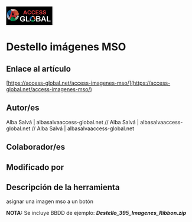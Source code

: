 ﻿![Access-global](/blob/main/Images/Logo1.png)
# Destello imágenes MSO
## Enlace al artículo
[https://access-global.net/access-imagenes-mso/](https://access-global.net/access-imagenes-mso/)
## Autor/es
Alba Salvá | albasalvaaccess-global.net // Alba Salvá | albasalvaaccess-global.net // Alba Salvá | albasalvaaccess-global.net
## Colaborador/es

## Modificado por

## Descripción de la herramienta
asignar una imagen mso a un botón

__NOTA:__ Se incluye BBDD de ejemplo: __*Destello_395_Imagenes_Ribbon.zip*__

